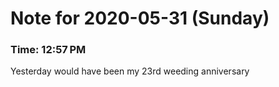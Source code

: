 # Note for 2020-05-31 (Sunday)
### Time: 12:57 PM

Yesterday would have been my 23rd weeding anniversary
